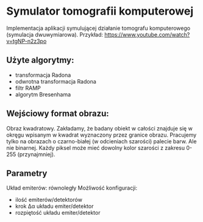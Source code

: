# Symulator tomografii komputerowej
Implementacja aplikacji symulującej działanie tomografu komputerowego (symulacja
dwuwymiarowa). Przykład: https://www.youtube.com/watch?v=tgNP-n2z3po

## Użyte algorytmy:
  - transformacja Radona
  - odwrotna transformacja Radona
  - filtr RAMP
  - algorytm Bresenhama
  
## Wejściowy format obrazu: 
Obraz kwadratowy. Zakładamy, że badany obiekt w
całości znajduje się w okręgu wpisanym w kwadrat wyznaczony przez granice obrazu.
Pracujemy tylko na obrazach o czarno-białej (w odcieniach szarości) palecie barw. Ale nie
binarnej. Każdy piksel może mieć dowolny kolor szarości z zakresu 0-255 (przynajmniej).

## Parametry
Układ emiterów: równoległy
Możliwość konfiguracji:
  - ilość emiterów/detektorów
  - krok Δα układu emiter/detektor
  - rozpiętość układu emiter/detektor
